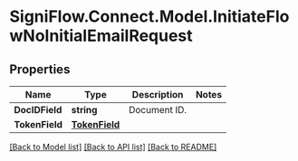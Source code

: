 
# SigniFlow.Connect.Model.InitiateFlowNoInitialEmailRequest

## Properties

Name | Type | Description | Notes
------------ | ------------- | ------------- | -------------
**DocIDField** | **string** | Document ID. | 
**TokenField** | [**TokenField**](TokenField.md) |  | 

[[Back to Model list]](../README.md#documentation-for-models)
[[Back to API list]](../README.md#documentation-for-api-endpoints)
[[Back to README]](../README.md)

